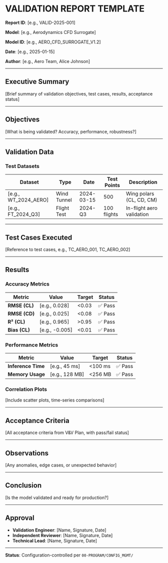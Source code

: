 # VALIDATION REPORT TEMPLATE

**Report ID**: [e.g., VALID-2025-001]

**Model**: [e.g., Aerodynamics CFD Surrogate]

**Model ID**: [e.g., AERO_CFD_SURROGATE_V1.2]

**Date**: [e.g., 2025-01-15]

**Author**: [e.g., Aero Team, Alice Johnson]

---

## Executive Summary

[Brief summary of validation objectives, test cases, results, acceptance status]

---

## Objectives

[What is being validated? Accuracy, performance, robustness?]

---

## Validation Data

### Test Datasets

| Dataset | Type | Date | Test Points | Description |
|---------|------|------|-------------|-------------|
| [e.g., WT_2024_AERO] | Wind Tunnel | 2024-03-15 | 500 | Wing polars (CL, CD, CM) |
| [e.g., FT_2024_Q3] | Flight Test | 2024-Q3 | 100 flights | In-flight aero validation |

---

## Test Cases Executed

[Reference to test cases, e.g., TC_AERO_001, TC_AERO_002]

---

## Results

### Accuracy Metrics

| Metric | Value | Target | Status |
|--------|-------|--------|--------|
| **RMSE (CL)** | [e.g., 0.028] | <0.03 | ✅ Pass |
| **RMSE (CD)** | [e.g., 0.025] | <0.08 | ✅ Pass |
| **R² (CL)** | [e.g., 0.965] | >0.95 | ✅ Pass |
| **Bias (CL)** | [e.g., -0.005] | <0.01 | ✅ Pass |

### Performance Metrics

| Metric | Value | Target | Status |
|--------|-------|--------|--------|
| **Inference Time** | [e.g., 45 ms] | <100 ms | ✅ Pass |
| **Memory Usage** | [e.g., 128 MB] | <256 MB | ✅ Pass |

### Correlation Plots

[Include scatter plots, time-series comparisons]

---

## Acceptance Criteria

[All acceptance criteria from V&V Plan, with pass/fail status]

---

## Observations

[Any anomalies, edge cases, or unexpected behavior]

---

## Conclusion

[Is the model validated and ready for production?]

---

## Approval

- **Validation Engineer**: [Name, Signature, Date]
- **Independent Reviewer**: [Name, Signature, Date]
- **Technical Lead**: [Name, Signature, Date]

---

**Status**: Configuration-controlled per `00-PROGRAM/CONFIG_MGMT/`
